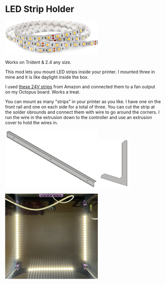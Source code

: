 # LED Strip Holder

<img src="Images/LED_Strip_Example.jpg" width="300" alt="LED Strip">

Works on Trident & 2.4 any size.

This mod lets you mount LED strips inside your printer. I mounted three in mine and it is like daylight inside the box.

I used [these 24V strips](https://www.amazon.com/gp/product/B00XH59VG4) from Amazon and connected them to a fan output on my Octopus board. Works a treat.

You can mount as many "strips" in your printer as you like. I have one on the front rail and one on each side for a total of three. You can cut the strip at the solder obrounds and connect them with wire to go around the corners. I run the wire in the extrusion down to the controller and use an extrusion cover to hold the wires in.

<img src="Images/LED_Holder_ISO.png" width="300" alt="Front View"> <img src="Images/LED_Holder_Side_View.png" width="100" alt="ISO View">

<img src="Images/LED_Holder_Picture.jpg" width="300" alt="Voron LED Holder">
